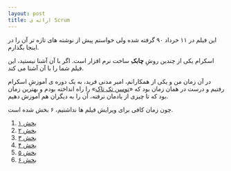 ```yaml
---
layout: post
title: ارائه ی Scrum
---
```


این فیلم در ۱۱ خرداد ۹۰ گرفته شده ولی خواستم پیش از نوشته های تازه تر آن را در اینجا بگذارم.

اسکرام یکی از چندین روشِ **چابک**ِ ساخت نرم افزار است. اگر با آن آشنا نیستید، این فیلم شما را با آن آشنا می کند.

در آن زمان من و یکی از همکارانم، امیر مدنی فرید، به یک دوره ی آموزشِ اسکرام رفتیم و درست در همان زمان بود که «[توسن تک تاک][TTT]» را راه انداخته بودم و بهترین زمان بود که تا چیزی از یادمان نرفته، آن را به دیگران هم آموزش دهیم.

چون زمان کافی برای ویرایش فیلم ها نداشتیم، ۶ بخش شده است.

1. [بخش ۱](https://vimeo.com/24547886)
2. [بخش ۲](https://vimeo.com/24548615)
3. [بخش ۳](https://vimeo.com/24550102)
4. [بخش ۴](https://vimeo.com/24551053)
5. [بخش ۵](https://vimeo.com/25125385)
6. [بخش ۶](https://vimeo.com/25126607)

[TTT]: https://vimeo.com/channels/ttt
